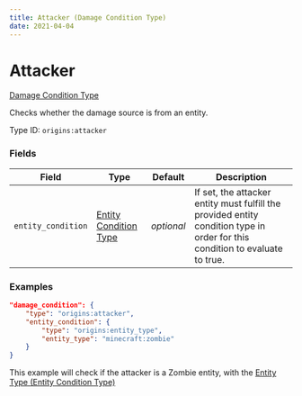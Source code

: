 ```yaml
---
title: Attacker (Damage Condition Type)
date: 2021-04-04
---
```


# Attacker

[Damage Condition Type](../damage_condition_types.md)

Checks whether the damage source is from an entity.

Type ID: `origins:attacker`


### Fields

Field  | Type | Default | Description
-------|------|---------|-------------
`entity_condition` | [Entity Condition Type](../entity_condition_types.md) | _optional_ | If set, the attacker entity must fulfill the provided entity condition type in order for this condition to evaluate to true.


### Examples

```json
"damage_condition": {
    "type": "origins:attacker",
    "entity_condition": {
        "type": "origins:entity_type",
        "entity_type": "minecraft:zombie"
    }
}
```

This example will check if the attacker is a Zombie entity, with the [Entity Type (Entity Condition Type)](../entity_condition_types/entity_type.md)
